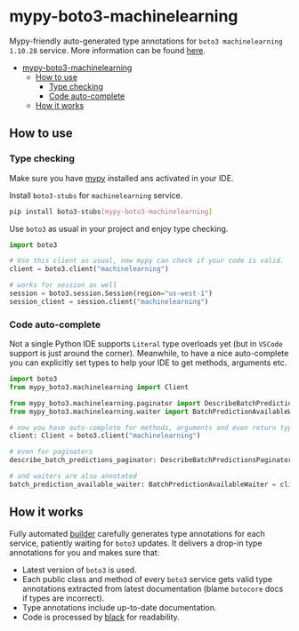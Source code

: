 # mypy-boto3-machinelearning

Mypy-friendly auto-generated type annotations for `boto3 machinelearning 1.10.28` service.
More information can be found [here](https://github.com/vemel/mypy_boto3).

- [mypy-boto3-machinelearning](#mypy-boto3-machinelearning)
  - [How to use](#how-to-use)
    - [Type checking](#type-checking)
    - [Code auto-complete](#code-auto-complete)
  - [How it works](#how-it-works)

## How to use

### Type checking

Make sure you have [mypy](https://github.com/python/mypy) installed ans activated in your IDE.

Install `boto3-stubs` for `machinelearning` service.

```bash
pip install boto3-stubs[mypy-boto3-machinelearning]
```

Use `boto3` as usual in your project and enjoy type checking.

```python
import boto3

# Use this client as usual, now mypy can check if your code is valid.
client = boto3.client("machinelearning")

# works for session as well
session = boto3.session.Session(region="us-west-1")
session_client = session.client("machinelearning")

```

### Code auto-complete

Not a single Python IDE supports `Literal` type overloads yet (but in `VSCode` support is just around the corner).
Meanwhile, to have a nice auto-complete you can explicitly set types to help your IDE to get methods, arguments etc.

```python
import boto3
from mypy_boto3.machinelearning import Client

from mypy_boto3.machinelearning.paginator import DescribeBatchPredictionsPaginator
from mypy_boto3.machinelearning.waiter import BatchPredictionAvailableWaiter

# now you have auto-complete for methods, arguments and even return types
client: Client = boto3.client("machinelearning")

# even for paginators
describe_batch_predictions_paginator: DescribeBatchPredictionsPaginator = client.get_paginator("describe_batch_predictions")

# and waiters are also annotated
batch_prediction_available_waiter: BatchPredictionAvailableWaiter = client.get_waiter("batch_prediction_available")
```

## How it works

Fully automated [builder](https://github.com/vemel/mypy_boto3) carefully generates
type annotations for each service, patiently waiting for `boto3` updates. It delivers
a drop-in type annotations for you and makes sure that:

- Latest version of `boto3` is used.
- Each public class and method of every `boto3` service gets valid type annotations
  extracted from latest documentation (blame `botocore` docs if types are incorrect).
- Type annotations include up-to-date documentation.
- Code is processed by [black](https://github.com/psf/black) for readability.